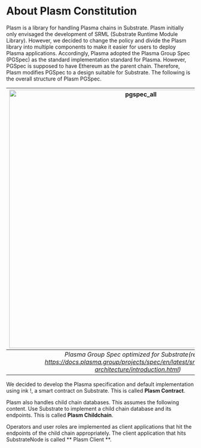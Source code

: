# About Plasm Constitution

Plasm is a library for handling Plasma chains in Substrate. Plasm initially only envisaged the development of SRML (Substrate Runtime Module Library). However, we decided to change the policy and divide the Plasm library into multiple components to make it easier for users to deploy Plasma applications. Accordingly, Plasma adopted the Plasma Group Spec (PGSpec) as the standard implementation standard for Plasma. However, PGSpec is supposed to have Ethereum as the parent chain. Therefore, Plasm modifies PGSpec to a design suitable for Substrate. The following is the overall structure of Plasm PGSpec.

| <img width="688" alt="pgspec_all" src="https://user-images.githubusercontent.com/6259384/64493951-a2997d80-d2c1-11e9-816d-08041010169b.png"> |
|:--:| 
| *Plasma Group Spec optimized for Substrate(refer to https://docs.plasma.group/projects/spec/en/latest/src/05-client-architecture/introduction.html)* |


We decided to develop the Plasma specification and default implementation using ink !, a smart contract on Substrate. This is called **Plasm Contract**.

Plasm also handles child chain databases. This assumes the following content. Use Substrate to implement a child chain database and its endpoints. This is called **Plasm Childchain**.

Operators and user roles are implemented as client applications that hit the endpoints of the child chain appropriately. The client application that hits SubstrateNode is called ** Plasm Client **.
